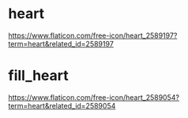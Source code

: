 # heart
https://www.flaticon.com/free-icon/heart_2589197?term=heart&related_id=2589197

# fill_heart
https://www.flaticon.com/free-icon/heart_2589054?term=heart&related_id=2589054

